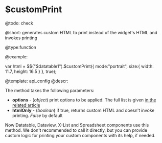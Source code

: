 $customPrint
=============

@todo: check

@short:
	generates custom HTML to print instead of the widget's HTML and invokes printing 

@type:function


@example:

var html = $$("$datatable1").$customPrint({
	mode:"portrait", 
    size:{ width: 11.7, height: 16.5 }
}, true);

@template:	api_config
@descr:

The method takes the following parameters:

- **options** - (*object*) print options to be applied. The full list is given [in the related article](desktop/printing.md#printingoptions)
- **htmlOnly** - (*boolean*) if true, returns custom HTML and doesn't invoke printing. *False* by default


Now Datatable, Dataview, X-List and Spreadsheet components use this method. 
We don't recommended to call it directly, but you can provide custom logic for printing your custom components with its help, if needed. 


